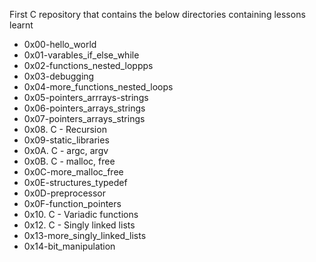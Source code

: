 First C repository that contains the below directories containing lessons learnt

* 0x00-hello_world
* 0x01-varables_if_else_while
* 0x02-functions_nested_loppps
* 0x03-debugging
* 0x04-more_functions_nested_loops
* 0x05-pointers_arrrays-strings
* 0x06-pointers_arrays_strings
* 0x07-pointers_arrays_strings
* 0x08. C - Recursion
* 0x09-static_libraries
* 0x0A. C - argc, argv
* 0x0B. C - malloc, free
* 0x0C-more_malloc_free
* 0x0E-structures_typedef
* 0x0D-preprocessor
* 0x0F-function_pointers
* 0x10. C - Variadic functions
* 0x12. C - Singly linked lists
* 0x13-more_singly_linked_lists
* 0x14-bit_manipulation
